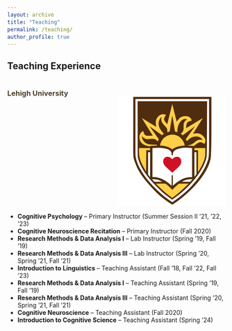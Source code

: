 ```yaml
---
layout: archive
title: "Teaching"
permalink: /teaching/
author_profile: true
---
```



## Teaching Experience

<div style="display: flex; align-items: flex-start;">
<div style="flex: 1; padding-right: 20px;">
 <h3 style="color: #4c3f2b;">Lehigh University</h3> 
  </div>

  <div>
  <img src="/images/lehigh.png" alt="Diagram" width="250" style="margin-top: 40px;">
</div>
</div>

- **Cognitive Psychology** – Primary Instructor (Summer Session II ’21, ’22, ’23)  
- **Cognitive Neuroscience Recitation** – Primary Instructor (Fall 2020)  
- **Research Methods & Data Analysis I** – Lab Instructor (Spring ’19, Fall ’19)  
- **Research Methods & Data Analysis III** – Lab Instructor (Spring ’20, Spring ’21, Fall ’21)  
- **Introduction to Linguistics** – Teaching Assistant (Fall ’18, Fall ’22, Fall ’23)  
- **Research Methods & Data Analysis I** – Teaching Assistant (Spring ’19, Fall ’19)  
- **Research Methods & Data Analysis III** – Teaching Assistant (Spring ’20, Spring ’21, Fall ’21)  
- **Cognitive Neuroscience** – Teaching Assistant (Fall 2020)  
- **Introduction to Cognitive Science** – Teaching Assistant (Spring ’24)  
